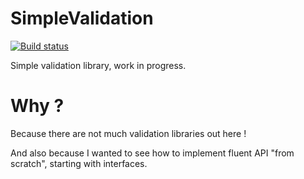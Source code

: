 SimpleValidation
================

[![Build status](https://ci.appveyor.com/api/projects/status/hxwo5q7p7ot6uk1u?svg=true)](https://ci.appveyor.com/project/Mathieu/simplevalidation)

Simple validation library, work in progress.

Why ?
=====

Because there are not much validation libraries out here !

And also because I wanted to see how to implement fluent API "from scratch", starting with interfaces.